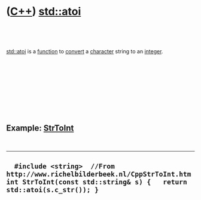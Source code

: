



 

 

 

 

 

([C++](Cpp.htm)) [std::atoi](CppAtoi.htm)
=========================================

 

 

[std::atoi](CppAtoi.htm) is a [function](CppFunction.htm) to
[convert](CppConvert.htm) a [character](CppChar.htm) string to an
[integer](CppInt.htm).

 

 

 

 

 

Example: [StrToInt](CppStrToInt.htm)
------------------------------------

 

  ----------------------------------------------------------------------------------------------------------------------------------------------------
  `  #include <string>  //From http://www.richelbilderbeek.nl/CppStrToInt.htm int StrToInt(const std::string& s) {   return std::atoi(s.c_str()); }`
  ----------------------------------------------------------------------------------------------------------------------------------------------------

 

 

 

 

 





 



